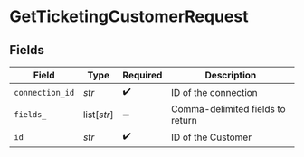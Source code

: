 # GetTicketingCustomerRequest


## Fields

| Field                            | Type                             | Required                         | Description                      |
| -------------------------------- | -------------------------------- | -------------------------------- | -------------------------------- |
| `connection_id`                  | *str*                            | :heavy_check_mark:               | ID of the connection             |
| `fields_`                        | list[*str*]                      | :heavy_minus_sign:               | Comma-delimited fields to return |
| `id`                             | *str*                            | :heavy_check_mark:               | ID of the Customer               |